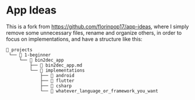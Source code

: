# App Ideas
This is a fork from https://github.com/florinpop17/app-ideas, where I simply remove some unnecessary files, rename and organize others, in order to focus on implementations, and have a structure like this:
```
📁 projects  
 └── 📁 1-beginner  
     └── 📁 bin2dec_app  
         ├── 📄 bin2dec_app.md  
         └── 📁 implementations  
             ├── 📁 android  
             ├── 📁 flutter  
             ├── 📁 csharp  
             └── 📁 whatever_language_or_framework_you_want  
```